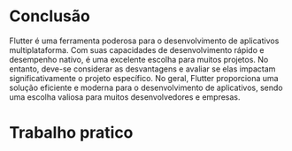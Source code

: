 # Conclusão

Flutter é uma ferramenta poderosa para o desenvolvimento de aplicativos multiplataforma. Com suas capacidades de desenvolvimento rápido e desempenho nativo, é uma excelente escolha para muitos projetos. No entanto, deve-se considerar as desvantagens e avaliar se elas impactam significativamente o projeto específico. No geral, Flutter proporciona uma solução eficiente e moderna para o desenvolvimento de aplicativos, sendo uma escolha valiosa para muitos desenvolvedores e empresas. 

# Trabalho pratico 
